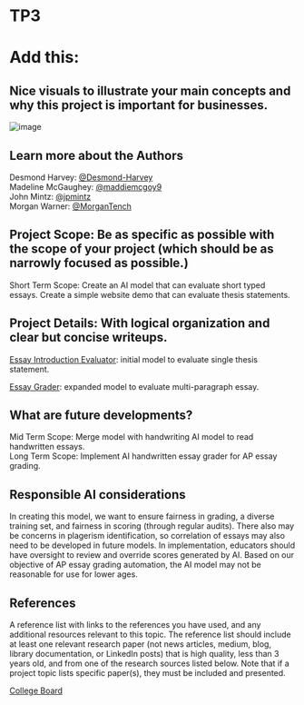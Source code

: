 # TP3
# Add this:
## Nice visuals to illustrate your main concepts and why this project is important for businesses.

![image](https://www.totalregistration.net/images/CBFinances/HistoryNumExamsExamFee.png)

## Learn more about the Authors
Desmond Harvey: [@Desmond-Harvey](https://github.com/Desmond-Harvey)  
Madeline McGaughey: [@maddiemcgoy9](https://github.com/maddiemcgoy9)  
John Mintz: [@jpmintz](https://github.com/jpmintz)  
Morgan Warner: [@MorganTench](https://github.com/MorganTench/MSBAportfolio)  

## Project Scope: Be as specific as possible with the scope of your project (which should be as narrowly focused as possible.)

Short Term Scope: Create an AI model that can evaluate short typed essays. Create a simple website demo that can evaluate thesis statements. 



## Project Details: With logical organization and clear but concise writeups.

[Essay Introduction Evaluator](https://script.google.com/macros/s/AKfycbxRluQljBoN2PC1dW4iDnAkObKuLUhs7R7orDWjLOWQ7Kjl9WJb4yvy1V0dmwD0XWM/exec): initial model to evaluate single thesis statement.

[Essay Grader](https://script.google.com/macros/s/AKfycbzGV3livLefoWqqA5_ESHbr2LCdNVGhEmmOcsFRCfuj_8Xir6s-3nOGmptz_W9oUvQX/exec): expanded model to evaluate multi-paragraph essay. 

## What are future developments?

Mid Term Scope: Merge model with handwriting AI model to read handwritten essays.  
Long Term Scope: Implement AI handwritten essay grader for AP essay grading. 

## Responsible AI considerations

In creating this model, we want to ensure fairness in grading, a diverse training set, and fairness in scoring (through regular audits).  There also may be concerns in plagerism identification, so correlation of essays may also need to be developed in future models. In implementation, educators should have oversight to review and override scores generated by AI. Based on our objective of AP essay grading automation, the AI model may not be reasonable for use for lower ages. 

## References
A reference list with links to the references you have used, and any additional resources relevant to this topic. The reference list should include at least one relevant research paper (not news articles, medium, blog, library documentation, or LinkedIn posts) that is high quality, less than 3 years old, and from one of the research sources listed below. Note that if a project topic lists specific paper(s), they must be included and presented.

[College Board](https://www.totalregistration.net/AP-Exam-Registration-Service/Follow-The-Money-History-of-College-Board-Finances.php)



